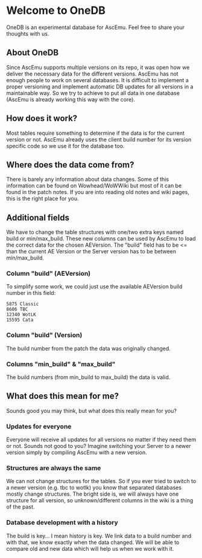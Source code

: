# Welcome to OneDB
OneDB is an experimental database for AscEmu. Feel free to share your thoughts with us.


## About OneDB
Since AscEmu supports multiple versions on its repo, it was open how we deliver the necessary data for the different versions. AscEmu has not enough people to work on several databases. It is difficult to implement a proper versioning and implement automatic DB updates for all versions in a maintainable way. So we try to achieve to put all data in one database (AscEmu is already working this way with the core).


## How does it work?
Most tables require something to determine if the data is for the current version or not. AscEmu already uses the client build number for its version specific code so we use it for the database too.


## Where does the data come from?
There is barely any information about data changes. Some of this information can be found on Wowhead/WoWWiki but most of it can be found in the patch notes. If you are into reading old notes and wiki pages, this is the right place for you.


## Additional fields
We have to change the table structures with one/two extra keys named build or min/max_build. These new columns can be used by AscEmu to load the correct data for the chosen AEVersion. The "build" field has to be <= than the current AE Version or the Server version has to be between min/max_build.


### Column "build" (AEVersion)
To simplify some work, we could just use the available AEVersion build number in this field:

    5875 Classic
    8606 TBC
    12340 WotLK
    15595 Cata


### Column "build" (Version)
The build number from the patch the data was originally changed.


### Columns "min_build" & "max_build"
The build numbers (from min_build to max_build) the data is valid.


## What does this mean for me?
Sounds good you may think, but what does this really mean for you?


### Updates for everyone

Everyone will receive all updates for all versions no matter if they need them or not. Sounds not good to you? Imagine switching your Server to a newer version simply by compiling AscEmu with a new version.


### Structures are always the same
We can not change structures for the tables. So if you ever tried to switch to a newer version (e.g. tbc to wotlk) you know that separated databases mostly change structures. The bright side is, we will always have one structure for all version, so unknown/different columns in the wiki is a thing of the past.


### Database development with a history
The build is key... I mean history is key. We link data to a build number and with that, we know exactly when the data changed. We will be able to compare old and new data which will help us when we work with it.
